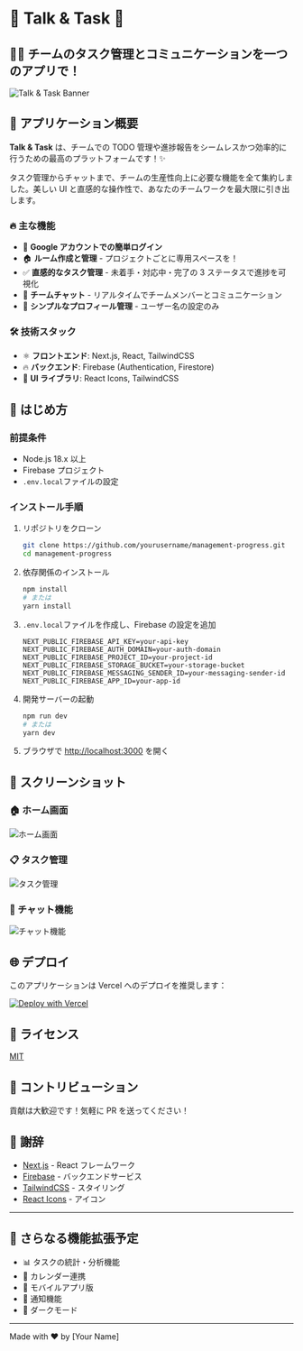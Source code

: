 # 🌟 Talk & Task 🌟

## 💬✅ チームのタスク管理とコミュニケーションを一つのアプリで！

![Talk & Task Banner](https://source.unsplash.com/random/1200x400/?teamwork)

## 📱 アプリケーション概要

**Talk & Task** は、チームでの TODO 管理や進捗報告をシームレスかつ効率的に行うための最高のプラットフォームです！✨

タスク管理からチャットまで、チームの生産性向上に必要な機能を全て集約しました。美しい UI と直感的な操作性で、あなたのチームワークを最大限に引き出します。

### 🔥 主な機能

- 🔐 **Google アカウントでの簡単ログイン**
- 🏠 **ルーム作成と管理** - プロジェクトごとに専用スペースを！
- ✅ **直感的なタスク管理** - 未着手・対応中・完了の 3 ステータスで進捗を可視化
- 💬 **チームチャット** - リアルタイムでチームメンバーとコミュニケーション
- 👤 **シンプルなプロフィール管理** - ユーザー名の設定のみ

### 🛠️ 技術スタック

- ⚛️ **フロントエンド**: Next.js, React, TailwindCSS
- 🔥 **バックエンド**: Firebase (Authentication, Firestore)
- 🎨 **UI ライブラリ**: React Icons, TailwindCSS

## 🚀 はじめ方

### 前提条件

- Node.js 18.x 以上
- Firebase プロジェクト
- `.env.local`ファイルの設定

### インストール手順

1. リポジトリをクローン

   ```bash
   git clone https://github.com/yourusername/management-progress.git
   cd management-progress
   ```

2. 依存関係のインストール

   ```bash
   npm install
   # または
   yarn install
   ```

3. `.env.local`ファイルを作成し、Firebase の設定を追加

   ```env
   NEXT_PUBLIC_FIREBASE_API_KEY=your-api-key
   NEXT_PUBLIC_FIREBASE_AUTH_DOMAIN=your-auth-domain
   NEXT_PUBLIC_FIREBASE_PROJECT_ID=your-project-id
   NEXT_PUBLIC_FIREBASE_STORAGE_BUCKET=your-storage-bucket
   NEXT_PUBLIC_FIREBASE_MESSAGING_SENDER_ID=your-messaging-sender-id
   NEXT_PUBLIC_FIREBASE_APP_ID=your-app-id
   ```

4. 開発サーバーの起動

   ```bash
   npm run dev
   # または
   yarn dev
   ```

5. ブラウザで [http://localhost:3000](http://localhost:3000) を開く

## 📸 スクリーンショット

### 🏠 ホーム画面

![ホーム画面](https://source.unsplash.com/random/800x450/?dashboard)

### 📋 タスク管理

![タスク管理](https://source.unsplash.com/random/800x450/?tasks)

### 💬 チャット機能

![チャット機能](https://source.unsplash.com/random/800x450/?chat)

## 🌐 デプロイ

このアプリケーションは Vercel へのデプロイを推奨します：

[![Deploy with Vercel](https://vercel.com/button)](https://vercel.com/new/git/external?repository-url=https://github.com/yourusername/management-progress)

## 📝 ライセンス

[MIT](LICENSE)

## 👥 コントリビューション

貢献は大歓迎です！気軽に PR を送ってください！

## 🙏 謝辞

- [Next.js](https://nextjs.org) - React フレームワーク
- [Firebase](https://firebase.google.com) - バックエンドサービス
- [TailwindCSS](https://tailwindcss.com) - スタイリング
- [React Icons](https://react-icons.github.io/react-icons/) - アイコン

---

## 🌈 さらなる機能拡張予定

- 📊 タスクの統計・分析機能
- 📅 カレンダー連携
- 📱 モバイルアプリ版
- 🔔 通知機能
- 🌙 ダークモード

---

Made with ❤️ by [Your Name]
